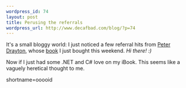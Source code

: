 ```yaml
--- 
wordpress_id: 74
layout: post
title: Perusing the referrals
wordpress_url: http://www.decafbad.com/blog/?p=74
---
```

<p>It's a small bloggy world:  I just noticed a few referral hits from <a href="http://www.razorsoft.net/weblog/">Peter Drayton</a>, whose <a href="http://www.razorsoft.net/weblog/2002/04/10.html#a101">book</a> I just bought this weekend.  <i>Hi there! :)</i></p>
<p>Now if I just had some .NET and C# love on my iBook.  This seems like a vaguely heretical thought to me.</p>
<!--more-->
shortname=ooooid

